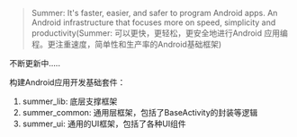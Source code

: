 > Summer: It's faster, easier, and safer to program Android apps. An Android infrastructure that focuses more on speed, simplicity and productivity(Summer: 可以更快，更轻松，更安全地进行Android 应用编程。更注重速度，简单性和生产率的Android基础框架)

不断更新中…..

构建Android应用开发基础套件：

1. summer_lib: 底层支撑框架
2. summer_common: 通用层框架，包括了BaseActivity的封装等逻辑
3. summer_ui: 通用的UI框架，包括了各种UI组件

